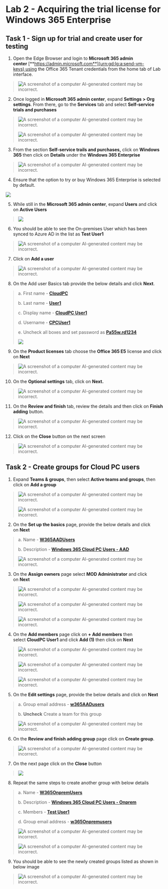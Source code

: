 # Lab 2 - Acquiring the trial license for Windows 365 Enterprise

## Task 1 - Sign up for trial and create user for testing

1.  Open the Edge Browser and login to **Microsoft 365 admin
    center** [**https://admin.microsoft.com**](urn:gd:lg:a:send-vm-keys) using
    the Office 365 Tenant credentials from the home tab of Lab
    interface.

> ![A screenshot of a computer AI-generated content may be
> incorrect.](./media/image1.png)

2.  Once logged in **Microsoft 365 admin center**, expand **Settings \>
    Org settings**. From there, go to the **Services** tab and
    select **Self-service trials and purchases**

> ![A screenshot of a computer AI-generated content may be
> incorrect.](./media/image2.png)
>
> ![A screenshot of a computer AI-generated content may be
> incorrect.](./media/image3.png)

3.  From the section **Self-service trails and purchases,** click
    on **Windows 365** then click on **Details** under the **Windows 365
    Enterprise**

> ![A screenshot of a computer AI-generated content may be
> incorrect.](./media/image4.png)

4.  Ensure that the option to try or buy Windows 365 Enterprise is
    selected by default.

![](./media/image5.png)

5.  While still in the **Microsoft 365 admin center**,
    expand **Users** and click on **Active Users**

> ![](./media/image6.png)

6.  You should be able to see the On-premises User which has been synced
    to Azure AD in the list as **Test User1**

> ![A screenshot of a computer AI-generated content may be
> incorrect.](./media/image7.png)

7.  Click on **Add a user**

> ![A screenshot of a computer AI-generated content may be
> incorrect.](./media/image8.png)

8.  On the Add user Basics tab provide the below details and click
    **Next**.

> a\. First name - [**CloudPC**](urn:gd:lg:a:send-vm-keys)
>
> b\. Last name - [**User1**](urn:gd:lg:a:send-vm-keys)
>
> c\. Display name - [**CloudPC User1**](urn:gd:lg:a:send-vm-keys)
>
> d\. Username - [**CPCUser1**](urn:gd:lg:a:send-vm-keys)
>
> e\. Uncheck all boxes and set password
> as [**Pa55w.rd1234**](urn:gd:lg:a:send-vm-keys)
>
> ![](./media/image9.png)

9.  On the **Product licenses** tab choose the **Office 365 E5** license
    and click on **Next**

> ![A screenshot of a computer AI-generated content may be
> incorrect.](./media/image10.png)

10. On the **Optional settings** tab, click on **Next.**

> ![A screenshot of a computer AI-generated content may be
> incorrect.](./media/image11.png)

11. On the **Review and finish** tab, review the details and then click
    on **Finish adding** button.

> ![A screenshot of a computer AI-generated content may be
> incorrect.](./media/image12.png)

12. Click on the **Close** button on the next screen

> ![A screenshot of a computer AI-generated content may be
> incorrect.](./media/image13.png)

## Task 2 - Create groups for Cloud PC users

1.  Expand **Teams & groups**, then select **Active teams and groups**,
    then click on **Add a group**

> ![A screenshot of a computer AI-generated content may be
> incorrect.](./media/image14.png)
>
> ![A screenshot of a computer AI-generated content may be
> incorrect.](./media/image15.png)

2.  On the **Set up the basics** page, provide the below details and
    click on **Next**

> a\. Name - [**W365AADUsers**](urn:gd:lg:a:send-vm-keys)
>
> b\. Description - [**Windows 365 Cloud PC Users -
> AAD**](urn:gd:lg:a:send-vm-keys)
>
> ![A screenshot of a computer AI-generated content may be
> incorrect.](./media/image16.png)

3.  On the **Assign owners** page select **MOD Administrator** and click
    on **Next**

> ![A screenshot of a computer AI-generated content may be
> incorrect.](./media/image17.png)
>
> ![A screenshot of a computer AI-generated content may be
> incorrect.](./media/image18.png)
>
> ![A screenshot of a computer AI-generated content may be
> incorrect.](./media/image19.png)

4.  On the **Add members** page click on **+ Add members** then
    select **CloudPC User1** and click **Add (1)** then click
    on **Next**

> ![A screenshot of a computer AI-generated content may be
> incorrect.](./media/image20.png)
>
> ![A screenshot of a computer AI-generated content may be
> incorrect.](./media/image21.png)
>
> ![A screenshot of a computer AI-generated content may be
> incorrect.](./media/image22.png)

5.  On the **Edit settings** page, provide the below details and click
    on **Next**

> a\. Group email address - [**w365AADusers**](urn:gd:lg:a:send-vm-keys)
>
> b. **Uncheck** Create a team for this group
>
> ![A screenshot of a computer AI-generated content may be
> incorrect.](./media/image23.png)

6.  On the **Review and finish adding group** page click on **Create
    group**.

> ![A screenshot of a computer AI-generated content may be
> incorrect.](./media/image24.png)

7.  On the next page click on the **Close** button

> ![](./media/image25.png)

8.  Repeat the same steps to create another group with below details

> a\. Name - [**W365OnpremUsers**](urn:gd:lg:a:send-vm-keys)
>
> b\. Description - [**Windows 365 Cloud PC Users -
> Onprem**](urn:gd:lg:a:send-vm-keys)
>
> c\. Members - [**Test User1**](urn:gd:lg:a:send-vm-keys)
>
> d\. Group email address
> - [**w365Onpremusers**](urn:gd:lg:a:send-vm-keys)
>
> ![A screenshot of a computer AI-generated content may be
> incorrect.](./media/image26.png)
>
> ![A screenshot of a computer AI-generated content may be
> incorrect.](./media/image27.png)

9.  You should be able to see the newly created groups listed as shown
    in below image

> ![A screenshot of a computer AI-generated content may be
> incorrect.](./media/image28.png)
